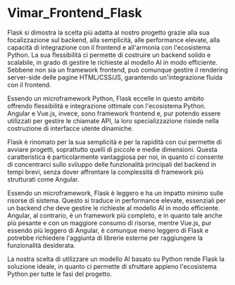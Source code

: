 # Vimar_Frontend_Flask


Flask si dimostra la scelta più adatta al nostro progetto grazie alla sua focalizzazione sul backend, alla semplicità, alle performance elevate, alla capacità di integrazione con il frontend e all'armonia con l'ecosistema Python. La sua flessibilità ci permette di costruire un backend solido e scalabile, in grado di gestire le richieste al modello AI in modo efficiente. Sebbene non sia un framework frontend, può comunque gestire il rendering server-side delle pagine HTML/CSS/JS, garantendo un'integrazione fluida con il frontend.

Essendo un microframework Python, Flask eccelle in questo ambito offrendo flessibilità e integrazione ottimale con l'ecosistema Python. Angular e Vue.js, invece, sono framework frontend e, pur potendo essere utilizzati per gestire le chiamate API, la loro specializzazione risiede nella costruzione di interfacce utente dinamiche.

Flask è rinomato per la sua semplicità e per la rapidità con cui permette di avviare progetti, soprattutto quelli di piccole e medie dimensioni. Questa caratteristica è particolarmente vantaggiosa per noi, in quanto ci consente di concentrarci sullo sviluppo delle funzionalità principali del backend in tempi brevi, senza dover affrontare la complessità di framework più strutturati come Angular.

Essendo un microframework, Flask è leggero e ha un impatto minimo sulle risorse di sistema. Questo si traduce in performance elevate, essenziali per un backend che deve gestire le richieste al modello AI in modo efficiente. Angular, al contrario, è un framework più completo, e in quanto tale anche più pesante e con un maggiore consumo di risorse, mentre Vue.js, pur essendo più leggero di Angular, è comunque meno leggero di Flask e potrebbe richiedere l'aggiunta di librerie esterne per raggiungere la funzionalità desiderata.

La nostra scelta di utilizzare un modello AI basato su Python rende Flask la soluzione ideale, in quanto ci permette di sfruttare appieno l'ecosistema Python per tutte le fasi del progetto.
